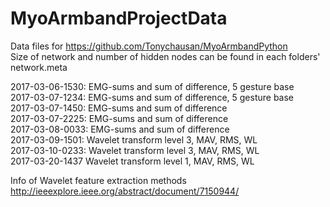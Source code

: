 # MyoArmbandProjectData  
Data files for https://github.com/Tonychausan/MyoArmbandPython  
Size of network and number of hidden nodes can be found in each folders' network.meta  


2017-03-06-1530: EMG-sums and sum of difference, 5 gesture base  
2017-03-07-1234: EMG-sums and sum of difference, 5 gesture base  
2017-03-07-1450: EMG-sums and sum of difference  
2017-03-07-2225: EMG-sums and sum of difference  
2017-03-08-0033: EMG-sums and sum of difference  
2017-03-09-1501: Wavelet transform level 3, MAV, RMS, WL  
2017-03-10-0233: Wavelet transform level 3, MAV, RMS, WL  
2017-03-20-1437 Wavelet transform level 1, MAV, RMS, WL  

Info of Wavelet feature extraction methods  
http://ieeexplore.ieee.org/abstract/document/7150944/  
